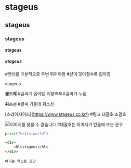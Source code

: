 # stageus
## stageus
### stageus
#### stageus
##### stageus

#엔터를 기본적으로 두번 뛰어야함
#샾이 많아질수록 얇아짐

stageus

**볼드체** #글씨가 굵어짐
*이텔릭체* #글씨가 누움

~~취소선~~ #글씨 가운데 취소선

[스테이지어스]{https://www.stageus.co.kr/}   #링크 대괄호 소괄호

![이미지를 찾을 수 없습니다](https://www.stageus.co.kr/img/logoBlack.png)  #대괄호는 이미지가 없을때 뜨는 문구

```python
print("hello world")
```

```html
<div>
    <hl>stageus</hl>
</div>
```

```text
여기는 텍스트 공간
```


